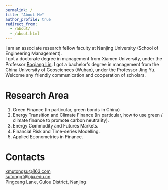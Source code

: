 ```yaml
---
permalink: /
title: "About Me"
author_profile: true
redirect_from: 
  - /about/
  - /about.html
---
```


I am an associate research fellow faculty at Nanjing University (School of Engineering Management).  <br />
I got a doctorate degree in management from Xiamen University, under the Professor [Boqiang Lin](bqlin@xmu.edu.cn).
I got a bachelor's degree in management from the China University of Geosciences (Wuhan), under the Professor Jing Yu.  <br />
Welcome any friendly communication and cooperation of scholars. <br />

Research Area
======
1. Green Finance (In particular, green bonds in China)
2. Energy Transition and Climate Finance (In particular, how to use green / climate finance to promote carbon neutrality). 
3. Energy Commodity and Futures Markets.
4. Financial Risk and Time-series Modelling.
5. Applied Econometrics in Finance.

Contacts
======
xmutongsu@163.com  <br />
sutonggf@nju.edu.cn <br />
Pingcang Lane, Gulou District, Nanjing
